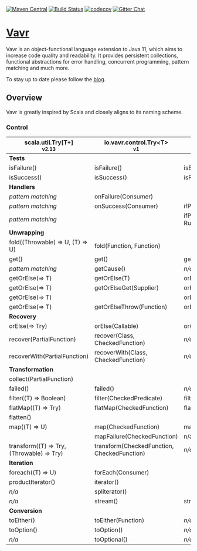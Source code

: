 [![Maven Central](https://maven-badges.herokuapp.com/maven-central/io.vavr/vavr/badge.png)](https://maven-badges.herokuapp.com/maven-central/io.vavr/vavr)
[![Build Status](https://travis-ci.org/vavr-io/vavr.png)](https://travis-ci.org/vavr-io/vavr)
[![codecov](https://codecov.io/gh/vavr-io/vavr/branch/master/graph/badge.svg)](https://codecov.io/gh/vavr-io/vavr)
[![Gitter Chat](https://badges.gitter.im/Join%20Chat.png)](https://gitter.im/vavr-io/vavr)

# [Vavr](http://vavr.io/)

Vavr is an object-functional language extension to Java 11, which aims to increase code quality and readability.
It provides persistent collections, functional abstractions for error handling, concurrent programming, pattern matching and much more.

To stay up to date please follow the [blog](http://blog.vavr.io).

## Overview

Vavr is greatly inspired by Scala and closely aligns to its naming scheme.

### Control

| scala.util.Try\[T+]<br><small>v2.13</small> | io.vavr.control.Try\<T><br><small>v1</small> | java.util.Optional\<T><br><small>v11</small> |
| --- | --- | --- |
| **Tests** | | |
| isFailure() | isFailure() | isEmpty() |
| isSuccess() | isSuccess() | isPresent() |
| **Handlers** | | |
| _pattern matching_ | onFailure(Consumer) | |
| _pattern matching_ | onSuccess(Consumer) | ifPresent(Consumer) |
| _pattern matching_ | | ifPresentOrElse(Consumer, Runnable) |
| **Unwrapping** | | |
| fold((Throwable) => U, (T) ⇒ U) | fold(Function, Function) | |
| get() | get() | get() |
| _pattern matching_ | getCause() | _n/a_ |
| getOrElse(=> T) | getOrElse(T) | orElse(T) |
| getOrElse(=> T) | getOrElseGet(Supplier) | orElseGet(Supplier) |
| getOrElse(=> T) | | orElseThrow() |
| getOrElse(=> T) | getOrElseThrow(Function) | orElseThrow(Supplier) |
| **Recovery** | | |
| orElse(=> Try) | orElse(Callable) | or(Supplier) |
| recover(PartialFunction) | recover(Class, CheckedFunction) | _n/a_ |
| recoverWith(PartialFunction) | recoverWith(Class, CheckedFunction) | _n/a_ |
| **Transformation** | | |
| collect(PartialFunction) | | |
| failed() | failed() | _n/a_ |
| filter((T) => Boolean) | filter(CheckedPredicate) | filter(Predicate) |
| flatMap((T) => Try) | flatMap(CheckedFunction) | flatMap(Function) |
| flatten() | | |
| map((T) => U) | map(CheckedFunction) | map(Function) |
| | mapFailure(CheckedFunction) | n/a |
| transform((T) => Try, (Throwable) => Try) | transform(CheckedFunction, CheckedFunction) | _n/a_ |
| **Iteration** | | |
| foreach((T) ⇒ U) | forEach​(Consumer) | |
| productIterator() | iterator() | |
| _n/a_ | spliterator() | |
| _n/a_ | stream() | stream() |
| **Conversion** | | |
| toEither() | toEither(Function) | _n/a_ |
| toOption() | toOption() | _n/a_ |
| _n/a_ | toOptional() | _n/a_ |

